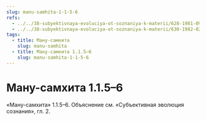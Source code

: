 ```yaml
---
slug: manu-samhita-1-1-5-6
refs:
  - ../../38-subyektivnaya-evoluciya-ot-soznaniya-k-materii/628-1981-09-05-a3-obyasnenie-ponyatiya-adhokshadzha.md
  - ../../38-subyektivnaya-evoluciya-ot-soznaniya-k-materii/630-1982-02-17-b3-tvorenie.md
tags:
  - title: Ману-самхита
    slug: manu-samhita
  - title: Ману-самхита 1.1.5–6
    slug: manu-samhita-1-1-5-6
---
```


# Ману-самхита 1.1.5–6

«Ману-самхита» 1.1.5–6. Объяснение см. «Субъективная эволюция сознания», гл. 2.
